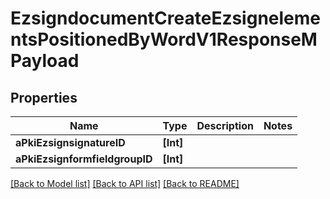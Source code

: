 # EzsigndocumentCreateEzsignelementsPositionedByWordV1ResponseMPayload

## Properties
Name | Type | Description | Notes
------------ | ------------- | ------------- | -------------
**aPkiEzsignsignatureID** | **[Int]** |  | 
**aPkiEzsignformfieldgroupID** | **[Int]** |  | 

[[Back to Model list]](../README.md#documentation-for-models) [[Back to API list]](../README.md#documentation-for-api-endpoints) [[Back to README]](../README.md)


